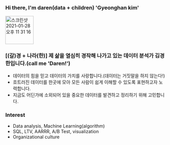 ### Hi there,  I'm daren(data + children) 'Gyeonghan kim'


<img width="88" alt="스크린샷 2021-01-28 오후 11 31 16" src="https://user-images.githubusercontent.com/70153665/106153567-075cbd00-61c2-11eb-818c-761aa702d14f.png">

### [(갈)경 + 나라(한)] 제 삶을 열심히 경작해 나가고 있는 데이터 분석가 김경한입니다.(call me 'Daren!') 
- 데이터의 힘을 믿고 데이터의 가치를 사랑합니다.(데이터는 거짓말을 하지 않는다!)
- 흐트러진 데이터를 한곳에 모아 모든 사람이 쉽게 이해할 수 있도록 표현하고자 노력합니다.
- 지금도 어딘가에 소외되어 있을 중요한 데이터를 발견하고 정리하기 위해 고민합니다.

### Interest
- Data analysis, Machine Learning(algorithm)
- SQL, LTV, AARRR, A/B Test, visualization 
- Organizational culture


<!--
**darenkim/darenkim** is a ✨ _special_ ✨ repository because its `README.md` (this file) appears on your GitHub profile.

Here are some ideas to get you started:

- 🔭 I’m currently working on ...
- 🌱 I’m currently learning ...
- 👯 I’m looking to collaborate on ...
- 🤔 I’m looking for help with ...
- 💬 Ask me about ...
- 📫 How to reach me: ...
- 😄 Pronouns: ...
- ⚡ Fun fact: ...
-->
